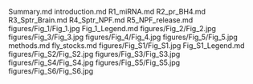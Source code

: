 Summary.md
introduction.md
R1_miRNA.md
R2_pr_BH4.md
R3_Sptr_Brain.md
R4_Sptr_NPF.md
R5_NPF_release.md
figures/Fig_1/Fig_1.jpg
Fig_1_Legend.md
figures/Fig_2/Fig_2.jpg
figures/Fig_3/Fig_3.jpg
figures/Fig_4/Fig_4.jpg
figures/Fig_5/Fig_5.jpg
methods.md
fly_stocks.md
figures/Fig_S1/Fig_S1.jpg
Fig_S1_Legend.md
figures/Fig_S2/Fig_S2.jpg
figures/Fig_S3/Fig_S3.jpg
figures/Fig_S4/Fig_S4.jpg
figures/Fig_S5/Fig_S5.jpg
figures/Fig_S6/Fig_S6.jpg